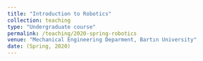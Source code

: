 ```yaml
---
title: "Introduction to Robotics"
collection: teaching
type: "Undergraduate course"
permalink: /teaching/2020-spring-robotics
venue: "Mechanical Engineering Deparment, Bartın University"
date: (Spring, 2020)
---
```


